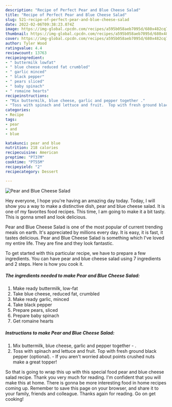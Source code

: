 ```yaml
---
description: "Recipe of Perfect Pear and Blue Cheese Salad"
title: "Recipe of Perfect Pear and Blue Cheese Salad"
slug: 521-recipe-of-perfect-pear-and-blue-cheese-salad
date: 2022-02-06T09:38:23.074Z
image: https://img-global.cpcdn.com/recipes/a595b058aeb7095d/680x482cq70/pear-and-blue-cheese-salad-recipe-main-photo.jpg
thumbnail: https://img-global.cpcdn.com/recipes/a595b058aeb7095d/680x482cq70/pear-and-blue-cheese-salad-recipe-main-photo.jpg
cover: https://img-global.cpcdn.com/recipes/a595b058aeb7095d/680x482cq70/pear-and-blue-cheese-salad-recipe-main-photo.jpg
author: Tyler Wood
ratingvalue: 4.4
reviewcount: 13763
recipeingredient:
- " buttermilk lowfat"
- " blue cheese reduced fat crumbled"
- " garlic minced"
- " black pepper"
- " pears sliced"
- " baby spinach"
- " romaine hearts"
recipeinstructions:
- "Mix buttermilk, blue cheese, garlic and pepper together ."
- "Toss with spinach and lettuce and fruit.  Top with fresh ground black pepper (optional). If you aren&#39;t worried about points crushed nuts make a great topper!"
categories:
- Recipe
tags:
- pear
- and
- blue

katakunci: pear and blue 
nutrition: 218 calories
recipecuisine: American
preptime: "PT37M"
cooktime: "PT55M"
recipeyield: "2"
recipecategory: Dessert

---
```



![Pear and Blue Cheese Salad](https://img-global.cpcdn.com/recipes/a595b058aeb7095d/680x482cq70/pear-and-blue-cheese-salad-recipe-main-photo.jpg)

Hey everyone, I hope you're having an amazing day today. Today, I will show you a way to make a distinctive dish, pear and blue cheese salad. It is one of my favorites food recipes. This time, I am going to make it a bit tasty. This is gonna smell and look delicious.



Pear and Blue Cheese Salad is one of the most popular of current trending meals on earth. It's appreciated by millions every day. It is easy, it is fast, it tastes delicious. Pear and Blue Cheese Salad is something which I've loved my entire life. They are fine and they look fantastic.


To get started with this particular recipe, we have to prepare a few ingredients. You can have pear and blue cheese salad using 7 ingredients and 2 steps. Here is how you cook it.

<!--inarticleads1-->

##### The ingredients needed to make Pear and Blue Cheese Salad:

1. Make ready  buttermilk, low-fat
1. Take  blue cheese, reduced fat, crumbled
1. Make ready  garlic, minced
1. Take  black pepper
1. Prepare  pears, sliced
1. Prepare  baby spinach
1. Get  romaine hearts




<!--inarticleads2-->

##### Instructions to make Pear and Blue Cheese Salad:

1. Mix buttermilk, blue cheese, garlic and pepper together - .
1. Toss with spinach and lettuce and fruit.  Top with fresh ground black pepper (optional). - If you aren&#39;t worried about points crushed nuts make a great topper!




So that is going to wrap this up with this special food pear and blue cheese salad recipe. Thank you very much for reading. I'm confident that you will make this at home. There is gonna be more interesting food in home recipes coming up. Remember to save this page on your browser, and share it to your family, friends and colleague. Thanks again for reading. Go on get cooking!
